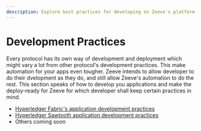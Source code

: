 ```yaml
---
description: Explore best practices for developing on Zeeve's platform. Our documentation provides guidelines and recommendations for building scalable, reliable applications and maintaining high levels of quality and security.
---
```


# Development Practices

Every protocol has its own way of development and deployment which might vary a lot from other protocol's development practices. This make automation for your apps even tougher. Zeeve intends to allow developer to do their dvelopment as they do, and still allow Zeeve's automation to do the rest. This section speaks of how to develop you applications and make the deploy-ready for Zeeve for which developer shall keep certain practices in mind.

* [Hyperledger Fabric's application development practices](./developmentHLF.md)
* [Hyperledger Sawtooth application development practices](./developmentSawtooth.md)
* Others coming soon